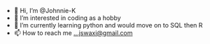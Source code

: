 - 👋 Hi, I’m @Johnnie-K
- 👀 I’m interested in coding as a hobby
- 🌱 I’m currently learning python and would move on to SQL then R
- 📫 How to reach me ...jswaxi@gmail.com 

<!---
Johnnie-K/Johnnie-K is a ✨ special ✨ repository because its `README.md` (this file) appears on your GitHub profile.
You can click the Preview link to take a look at your changes.
--->
